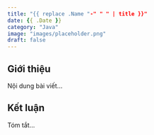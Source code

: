 ```yaml
---
title: "{{ replace .Name "-" " " | title }}"
date: {{ .Date }}
category: "Java"
image: "images/placeholder.png"
draft: false
---
```


## Giới thiệu

Nội dung bài viết...

## Kết luận

Tóm tắt...